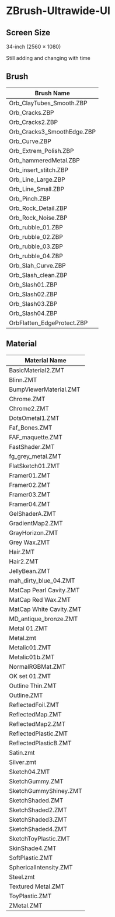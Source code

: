 # ZBrush-Ultrawide-UI

## Screen Size
34-inch (2560 × 1080)

Still adding and changing with time 

## Brush

| Brush Name    |
| ------------- |
| Orb_ClayTubes_Smooth.ZBP |
|Orb_Cracks.ZBP|
|Orb_Cracks2.ZBP|
|Orb_Cracks3_SmoothEdge.ZBP|
|Orb_Curve.ZBP|
|Orb_Extrem_Polish.ZBP|
|Orb_hammeredMetal.ZBP|
|Orb_insert_stitch.ZBP|
|Orb_Line_Large.ZBP|
|Orb_Line_Small.ZBP|
|Orb_Pinch.ZBP|
|Orb_Rock_Detail.ZBP|
|Orb_Rock_Noise.ZBP|
|Orb_rubble_01.ZBP|
|Orb_rubble_02.ZBP|
|Orb_rubble_03.ZBP|
|Orb_rubble_04.ZBP|
|Orb_Slah_Curve.ZBP|
|Orb_Slash_clean.ZBP|
|Orb_Slash01.ZBP|
|Orb_Slash02.ZBP|
|Orb_Slash03.ZBP|
|Orb_Slash04.ZBP|
|OrbFlatten_EdgeProtect.ZBP|

## Material

| Material Name    |
| ------------- |
|BasicMaterial2.ZMT|
|Blinn.ZMT|
|BumpViewerMaterial.ZMT|
|Chrome.ZMT|
|Chrome2.ZMT|
|DotsOmetal1.ZMT|
|Faf_Bones.ZMT|
|FAF_maquette.ZMT|
|FastShader.ZMT|
|fg_grey_metal.ZMT|
|FlatSketch01.ZMT|
|Framer01.ZMT|
|Framer02.ZMT|
|Framer03.ZMT|
|Framer04.ZMT|
|GelShaderA.ZMT|
|GradientMap2.ZMT|
|GrayHorizon.ZMT|
|Grey Wax.ZMT|
|Hair.ZMT|
|Hair2.ZMT|
|JellyBean.ZMT|
|mah_dirty_blue_04.ZMT|
|MatCap Pearl Cavity.ZMT|
|MatCap Red Wax.ZMT|
|MatCap White Cavity.ZMT|
|MD_antique_bronze.ZMT|
|Metal 01.ZMT|
|Metal.zmt|
|Metalic01.ZMT|
|Metalic01b.ZMT|
|NormalRGBMat.ZMT|
|OK set 01.ZMT|
|Outline Thin.ZMT|
|Outline.ZMT|
|ReflectedFoil.ZMT|
|ReflectedMap.ZMT|
|ReflectedMap2.ZMT|
|ReflectedPlastic.ZMT|
|ReflectedPlasticB.ZMT|
|Satin.zmt|
|Silver.zmt|
|Sketch04.ZMT|
|SketchGummy.ZMT|
|SketchGummyShiney.ZMT|
|SketchShaded.ZMT|
|SketchShaded2.ZMT|
|SketchShaded3.ZMT|
|SketchShaded4.ZMT|
|SketchToyPlastic.ZMT|
|SkinShade4.ZMT|
|SoftPlastic.ZMT|
|SphericalIntensity.ZMT|
|Steel.zmt|
|Textured Metal.ZMT|
|ToyPlastic.ZMT|
|ZMetal.ZMT|

